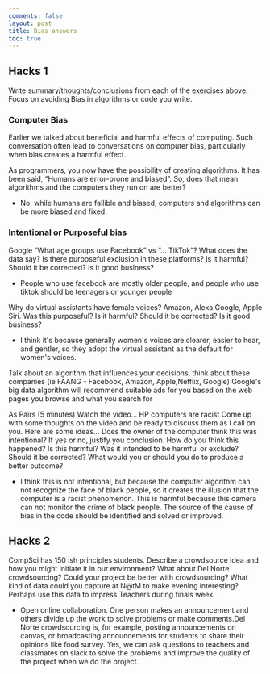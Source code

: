 ```yaml
---
comments: false
layout: post
title: Bias answers
toc: true
---
```


## Hacks 1
Write summary/thoughts/conclusions from each of the exercises above. Focus on avoiding Bias in algorithms or code you write.

### Computer Bias
Earlier we talked about beneficial and harmful effects of computing. Such conversation often lead to conversations on computer bias, particularly when bias creates a harmful effect.

As programmers, you now have the possibility of creating algorithms. It has been said, “Humans are error-prone and biased”. So, does that mean algorithms and the computers they run on are better?
- No, while humans are fallible and biased, computers and algorithms can be more biased and fixed.


### Intentional or Purposeful bias 
Google “What age groups use Facebook” vs “… TikTok”? What does the data say? Is there purposeful exclusion in these platforms? Is it harmful? Should it be corrected? Is it good business?
- People who use facebook are mostly older people, and people who use tiktok should be teenagers or younger people

Why do virtual assistants have female voices? Amazon, Alexa Google, Apple Siri. Was this purposeful? Is it harmful? Should it be corrected? Is it good business?
- I think it's because generally women's voices are clearer, easier to hear, and gentler, so they adopt the virtual assistant as the default for women's voices.

Talk about an algorithm that influences your decisions, think about these companies (ie FAANG - Facebook, Amazon, Apple,Netflix, Google)
Google's big data algorithm will recommend suitable ads for you based on the web pages you browse and what you search for

As Pairs (5 minutes)
Watch the video… HP computers are racist
Come up with some thoughts on the video and be ready to discuss them as I call on you. Here are some ideas…
Does the owner of the computer think this was intentional?
If yes or no, justify you conclusion.
How do you think this happened?
Is this harmful? Was it intended to be harmful or exclude?
Should it be corrected?
What would you or should you do to produce a better outcome?

- I think this is not intentional, but because the computer algorithm can not recognize the face of black people, so it creates the illusion that the computer is a racist phenomenon. This is harmful because this camera can not monitor the crime of black people. The source of the cause of bias in the code should be identified and solved or improved.
 
## Hacks 2
CompSci has 150 ish principles students. Describe a crowdsource idea and how you might initiate it in our environment?
What about Del Norte crowdsourcing? Could your project be better with crowdsourcing?
What kind of data could you capture at N@tM to make evening interesting? Perhaps use this data to impress Teachers during finals week.
- Open online collaboration. One person makes an announcement and others divide up the work to solve problems or make comments.Del Norte crowdsourcing is, for example, posting announcements on canvas, or broadcasting announcements for students to share their opinions like food survey. Yes, we can ask questions to teachers and classmates on slack to solve the problems and improve the quality of the project when we do the project.